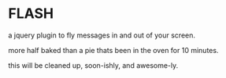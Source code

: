 # FLASH

a jquery plugin to fly messages in and out of your screen.

more half baked than a pie thats been in the oven for 10 minutes.

this will be cleaned up, soon-ishly, and awesome-ly.
